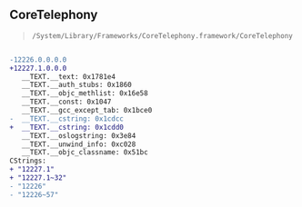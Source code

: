## CoreTelephony

> `/System/Library/Frameworks/CoreTelephony.framework/CoreTelephony`

```diff

-12226.0.0.0.0
+12227.1.0.0.0
   __TEXT.__text: 0x1781e4
   __TEXT.__auth_stubs: 0x1860
   __TEXT.__objc_methlist: 0x16e58
   __TEXT.__const: 0x1047
   __TEXT.__gcc_except_tab: 0x1bce0
-  __TEXT.__cstring: 0x1cdcc
+  __TEXT.__cstring: 0x1cdd0
   __TEXT.__oslogstring: 0x3e84
   __TEXT.__unwind_info: 0xc028
   __TEXT.__objc_classname: 0x51bc
CStrings:
+ "12227.1"
+ "12227.1~32"
- "12226"
- "12226~57"

```
